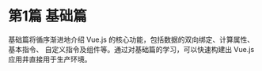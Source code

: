 # 第1篇 基础篇

基础篇将循序渐进地介绍 Vue.js 的核心功能，包括数据的双向绑定、计算属性、基本指令、 自定义指令及组件等。通过对基础篇的学习，可以快速构建出 Vue.js应用井直接用于生产环境。